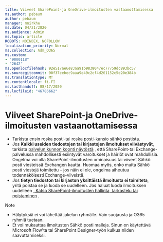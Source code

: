 ```yaml
---
title: Viiveet SharePoint-ja OneDrive-ilmoitusten vastaanottamisessa
ms.author: pebaum
author: pebaum
manager: mnirkhe
ms.date: 04/21/2020
ms.audience: Admin
ms.topic: article
ROBOTS: NOINDEX, NOFOLLOW
localization_priority: Normal
ms.collection: Adm_O365
ms.custom:
- "9000118"
- "2642"
ms.openlocfilehash: 92e517ae6e83aa91b9838047ec77759dc893bc57
ms.sourcegitcommit: 90f37eebec9aaa9e49c2cf4d201152c5e20e384b
ms.translationtype: MT
ms.contentlocale: fi-FI
ms.lasthandoff: 08/17/2020
ms.locfileid: "46785662"
---
```

# <a name="delays-in-receiving-sharepoint-and-onedrive-alerts"></a>Viiveet SharePoint-ja OneDrive-ilmoitusten vastaanottamisessa

- Tarkista ensin roska posti-tai roska posti-kansio sähkö postista.
- Jos **Kaikki useiden tiedostojen tai kirjastojen ilmoitukset viivästyvät**, tarkista [palvelun kunnon koonti näytöstä](https://portal.office.com/adminportal/home?ref=/servicehealth) , että SharePoint-tai Exchange-palvelussa mahdollisesti esiintyvät varoitukset ja häiriöt ovat mahdollisia. Ongelma voi olla SharePoint-ilmoitusten ominaisuus tai viiveet Sähkö posti viesteissä Exchangen kautta. Huomaa myös, onko muita Sähkö posti viestejä toimitettu – jos näin ei ole, ongelma aiheutuu todennäköisesti Exchange-viiveistä.
- Jos **tietyn tiedoston tai kirjaston yksittäistä ilmoitusta ei toimiteta**, yritä poistaa se ja luoda se uudelleen. Jos haluat luoda ilmoituksen uudelleen [, Katso SharePoint-ilmoitusten hallinta, tarkastelu tai poistaminen](https://support.microsoft.com/office/99dfb19c-9a90-4a8c-aba1-aa8c8afb0de2) .

> [!NOTE]
> - Hälytyksiä ei voi lähettää jakelun ryhmälle. Vain suojausta ja O365 ryhmiä tuetaan.
> - Et voi mukauttaa ilmoitusten Sähkö posti malleja. Sinun on käytettävä Microsoft Flow'ta tai SharePoint Designer-työn kulkua niiden saavuttamiseksi.
